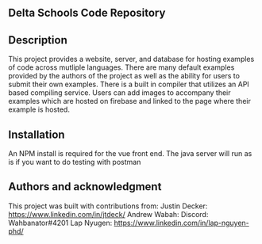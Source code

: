 ## Delta Schools Code Repository

## Description
This project provides a website, server, and database for hosting examples of code across mutliple languages. There are many default examples provided by the authors of the project as well as the ability for users to
submit their own examples. There is a built in compiler that utilizes an API based compiling service. Users can add images to accompany their examples which are hosted on firebase and linked to the page where their 
example is hosted. 

## Installation
An NPM install is required for the vue front end. The java server will run as is if you want to do testing with postman

## Authors and acknowledgment
This project was built with contributions from:
Justin Decker: https://www.linkedin.com/in/jtdeck/
Andrew Wabah: Discord: Wahbanator#4201
Lap Nyugen: https://www.linkedin.com/in/lap-nguyen-phd/
